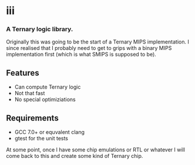 # **iii**
### A Ternary logic library.

Originally this was going to be the start of a Ternary MIPS implementation. I since realised that I probably need to get to grips with a binary MIPS implementation first (which is what SMIPS is supposed to be).

## Features
- Can compute Ternary logic
- Not that fast
- No special optimiziations

## Requirements
- GCC 7.0+ or equvalent clang
- gtest for the unit tests

At some point, once I have some chip emulations or RTL or whatever I will come back to this and create some kind of Ternary chip. 
